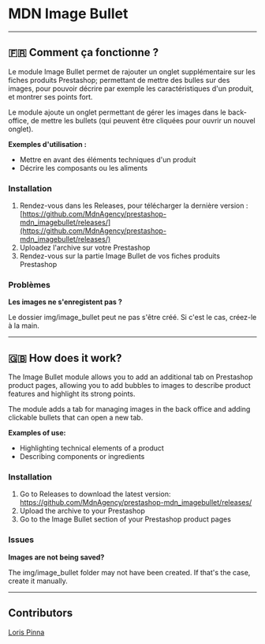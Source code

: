 # MDN Image Bullet
___
 
## 🇫🇷 Comment ça fonctionne ?
Le module Image Bullet permet de rajouter un onglet supplémentaire sur les fiches produits Prestashop; permettant de mettre des bulles sur des images, pour pouvoir décrire par exemple les caractéristiques d'un produit, et montrer ses points fort.

Le module ajoute un onglet permettant de gérer les images dans le back-office, de mettre les bullets (qui peuvent être cliquées pour ouvrir un nouvel onglet).

__Exemples d'utilisation :__
- Mettre en avant des éléments techniques d'un produit
- Décrire les composants ou les aliments

### Installation
1. Rendez-vous dans les Releases, pour télécharger la dernière version : [https://github.com/MdnAgency/prestashop-mdn_imagebullet/releases/](https://github.com/MdnAgency/prestashop-mdn_imagebullet/releases/)
2. Uploadez l'archive sur votre Prestashop
3. Rendez-vous sur la partie Image Bullet de vos fiches produits Prestashop
 
### Problèmes

**Les images ne s'enregistent pas ?**

Le dossier img/image_bullet peut ne pas s'être créé. Si c'est le cas, créez-le à la main.

___

## 🇬🇧 How does it work?
The Image Bullet module allows you to add an additional tab on Prestashop product pages, allowing you to add bubbles to images to describe product features and highlight its strong points.

The module adds a tab for managing images in the back office and adding clickable bullets that can open a new tab.

__Examples of use:__
- Highlighting technical elements of a product
- Describing components or ingredients

### Installation
1. Go to Releases to download the latest version: https://github.com/MdnAgency/prestashop-mdn_imagebullet/releases/
2. Upload the archive to your Prestashop
3. Go to the Image Bullet section of your Prestashop product pages

### Issues
**Images are not being saved?**

The img/image_bullet folder may not have been created. If that's the case, create it manually.

___

## Contributors
[Loris Pinna](https://github.com/DevLoris)